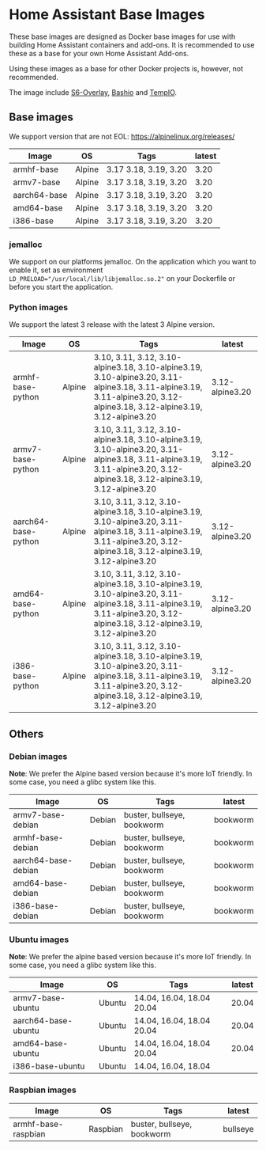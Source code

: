 # Home Assistant Base Images

These base images are designed as Docker base images for use with building Home Assistant containers and add-ons.
It is recommended to use these as a base for your own Home Assistant Add-ons.

Using these images as a base for other Docker projects is, however, not recommended.

The image include [S6-Overlay](https://github.com/just-containers/s6-overlay), [Bashio](https://github.com/hassio-addons/bashio) and [TempIO](https://github.com/home-assistant/tempio).

## Base images

We support version that are not EOL: https://alpinelinux.org/releases/

| Image | OS | Tags | latest |
|-------|----|------|--------|
| armhf-base | Alpine | 3.17 3.18, 3.19, 3.20 | 3.20 |
| armv7-base | Alpine | 3.17 3.18, 3.19, 3.20 | 3.20 |
| aarch64-base | Alpine | 3.17 3.18, 3.19, 3.20 | 3.20 |
| amd64-base | Alpine | 3.17 3.18, 3.19, 3.20 | 3.20 |
| i386-base | Alpine | 3.17 3.18, 3.19, 3.20 | 3.20 |

### jemalloc

We support on our platforms jemalloc. On the application which you want to enable it, set as environment `LD_PRELOAD="/usr/local/lib/libjemalloc.so.2"` on your Dockerfile or before you start the application.

### Python images

We support the latest 3 release with the latest 3 Alpine version.

| Image | OS | Tags | latest |
|-------|----|------|--------|
| armhf-base-python | Alpine | 3.10, 3.11, 3.12, 3.10-alpine3.18, 3.10-alpine3.19, 3.10-alpine3.20, 3.11-alpine3.18, 3.11-alpine3.19, 3.11-alpine3.20, 3.12-alpine3.18, 3.12-alpine3.19, 3.12-alpine3.20 | 3.12-alpine3.20 |
| armv7-base-python | Alpine | 3.10, 3.11, 3.12, 3.10-alpine3.18, 3.10-alpine3.19, 3.10-alpine3.20, 3.11-alpine3.18, 3.11-alpine3.19, 3.11-alpine3.20, 3.12-alpine3.18, 3.12-alpine3.19, 3.12-alpine3.20 | 3.12-alpine3.20 |
| aarch64-base-python | Alpine | 3.10, 3.11, 3.12, 3.10-alpine3.18, 3.10-alpine3.19, 3.10-alpine3.20, 3.11-alpine3.18, 3.11-alpine3.19, 3.11-alpine3.20, 3.12-alpine3.18, 3.12-alpine3.19, 3.12-alpine3.20 | 3.12-alpine3.20 |
| amd64-base-python | Alpine | 3.10, 3.11, 3.12, 3.10-alpine3.18, 3.10-alpine3.19, 3.10-alpine3.20, 3.11-alpine3.18, 3.11-alpine3.19, 3.11-alpine3.20, 3.12-alpine3.18, 3.12-alpine3.19, 3.12-alpine3.20 | 3.12-alpine3.20 |
| i386-base-python | Alpine | 3.10, 3.11, 3.12, 3.10-alpine3.18, 3.10-alpine3.19, 3.10-alpine3.20, 3.11-alpine3.18, 3.11-alpine3.19, 3.11-alpine3.20, 3.12-alpine3.18, 3.12-alpine3.19, 3.12-alpine3.20 | 3.12-alpine3.20 |

## Others

### Debian images

**Note**: We prefer the Alpine based version because it's more IoT friendly. In some case, you need a glibc system like this.

| Image | OS | Tags | latest |
|-------|----|------|--------|
| armv7-base-debian | Debian | buster, bullseye, bookworm | bookworm |
| armhf-base-debian | Debian | buster, bullseye, bookworm | bookworm |
| aarch64-base-debian | Debian | buster, bullseye, bookworm | bookworm |
| amd64-base-debian | Debian | buster, bullseye, bookworm | bookworm |
| i386-base-debian | Debian | buster, bullseye, bookworm | bookworm |

### Ubuntu images

**Note**: We prefer the alpine based version because it's more IoT friendly. In some case, you need a glibc system like this.

| Image | OS | Tags | latest |
|-------|----|------|--------|
| armv7-base-ubuntu | Ubuntu | 14.04, 16.04, 18.04 20.04 | 20.04 |
| aarch64-base-ubuntu | Ubuntu | 14.04, 16.04, 18.04 20.04 | 20.04 |
| amd64-base-ubuntu | Ubuntu | 14.04, 16.04, 18.04 20.04 | 20.04 |
| i386-base-ubuntu | Ubuntu | 14.04, 16.04, 18.04 | |

### Raspbian images

| Image | OS | Tags | latest |
|-------|----|------|--------|
| armhf-base-raspbian | Raspbian | buster, bullseye, bookworm | bullseye |

